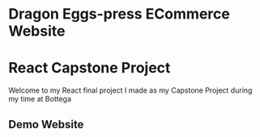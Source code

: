 # Dragon Eggs-press ECommerce Website

# React  Capstone Project

Welcome to my React final project I made as my Capstone Project during my time  at Bottega

## Demo Website


